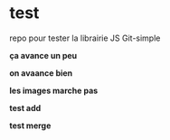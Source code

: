 # test
repo pour tester la librairie JS Git-simple

**ça avance un peu**

**on avaance bien**

**les images marche pas**

**test add**

**test merge**
